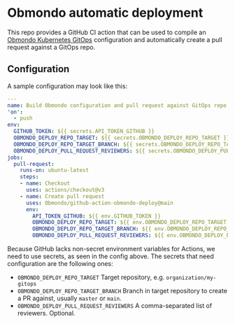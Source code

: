 # Obmondo automatic deployment

This repo provides a GitHub CI action that can be used to compile an [Obmondo
Kubernetes GitOps](https://gitlab.com/Obmondo/k8sops) configuration and
automatically create a pull request against a GitOps repo.

## Configuration

A sample configuration may look like this:

```yaml
---
name: Build Obmondo configuration and pull request against GitOps repo
'on':
  - push
env:
  GITHUB_TOKEN: ${{ secrets.API_TOKEN_GITHUB }}
  OBMONDO_DEPLOY_REPO_TARGET: ${{ secrets.OBMONDO_DEPLOY_REPO_TARGET }}
  OBMONDO_DEPLOY_REPO_TARGET_BRANCH: ${{ secrets.OBMONDO_DEPLOY_REPO_TARGET_BRANCH }}
  OBMONDO_DEPLOY_PULL_REQUEST_REVIEWERS: ${{ secrets.OBMONDO_DEPLOY_PULL_REQUEST_REVIEWERS }}
jobs:
  pull-request:
    runs-on: ubuntu-latest
    steps:
    - name: Checkout
      uses: actions/checkout@v3
    - name: Create pull request
      uses: Obmondo/github-action-obmondo-deploy@main
      env:
        API_TOKEN_GITHUB: ${{ env.GITHUB_TOKEN }}
        OBMONDO_DEPLOY_REPO_TARGET: ${{ env.OBMONDO_DEPLOY_REPO_TARGET }}
        OBMONDO_DEPLOY_REPO_TARGET_BRANCH: ${{ env.OBMONDO_DEPLOY_REPO_TARGET_BRANCH }}
        OBMONDO_DEPLOY_PULL_REQUEST_REVIEWERS: ${{ env.OBMONDO_DEPLOY_PULL_REQUEST_REVIEWERS }}
```

Because GitHub lacks non-secret environment variables for Actions, we need to
use secrets, as seen in the config above. The secrets that need configuration
are the following ones:

+ `OBMONDO_DEPLOY_REPO_TARGET`
   Target repository, e.g. `organization/my-gitops`
+ `OBMONDO_DEPLOY_REPO_TARGET_BRANCH`
   Branch in target repository to create a PR against, usually `master` or `main`.
+ `OBMONDO_DEPLOY_PULL_REQUEST_REVIEWERS`
   A comma-separated list of reviewers. Optional.
